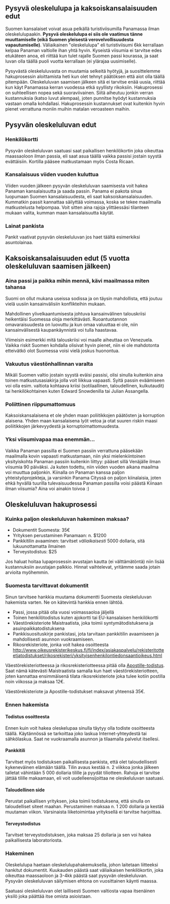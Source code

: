 ## Pysyvä oleskelulupa ja kaksoiskansalaisuuden edut

Suomen kansalaiset voivat asua pelkällä turistiviisumilla Panamassa ilman oleskelulupaakin. **Pysyvä oleskelulupa ei siis ole vaatimus tänne muuttamiselle (eikä Suomen yleisestä verovelvollisuudesta vapautumiselle)**. Väliaikainen "oleskelulupa" eli turistiviisumi 6kk kerrallaan kelpaa Panaman valtiolle ihan yhtä hyvin. Kyseistä viisumia ei tarvitse edes etukäteen anoa, eli riittää kun tulet rajalle Suomen passi kourassa, ja saat luvan olla täällä puoli vuotta kerrallaan (ei ylärajaa uusimiselle).

Pysyvästä oleskeluluvasta on muutamia selkeitä hyötyjä, ja suosittelemme hakuprosessin aloittamista heti kun olet tehnyt päätöksen että aiot olla täällä pitempään. Oleskeluluvan saamisen jälkeen sitä ei tarvitse enää uusia, riittää kun käyt Panamassa kerran vuodessa etkä syyllisty rikoksiin. Hakuprosessi on suhteellisen nopea sekä suoraviivainen. Siitä aiheutuu jonkin verran kustannuksia (katso luvut alempaa), joten punnitse hyödyt kustannuksia vastaan omalla kohdallasi. Hakuprosessin kustannukset ovat kuitenkin hyvin pienet verrattuna moniin muihin matalan veroasteen maihin.

## Pysyvän oleskeluluvan edut 

### Henkilökortti

Pysyvän oleskeluluvan saatuasi saat paikallisen henkilökortin joka oikeuttaa maassaoloon ilman passia, eli saat asua täällä vaikka passisi jostain syystä evättäisiin. Kortilla pääsee matkustamaan myös Costa Ricaan.

### Kansalaisuus viiden vuoden kuluttua

Viiden vuoden jälkeen pysyvän oleskeluluvan saamisesta voit hakea Panaman kansalaisuutta ja saada passin. Panama ei pakota sinua luopumaan Suomen kansalaisuudesta, eli saat kaksoiskansalaisuuden. Kummatkin passit kannattaa säilyttää voimassa, koska se tekee maailmalla matkustelusta helpompaa. Voit sitten aina rajoja ylittäessäsi tilanteen mukaan valita, kumman maan kansalaisuutta käytät. 

### Lainat pankista

Pankit vaativat pysyvän oleskeluluvan jos haet täältä esimerkiksi asuntolainaa.

## Kaksoiskansalaisuuden edut (5 vuotta oleskeluluvan saamisen jälkeen)

### Aina passi ja paikka mihin mennä, kävi maailmassa miten tahansa

Suomi on ollut mukana useissa sodissa ja on täysin mahdollista, että joutuu vielä uusiin kansainvälisiin konflikteihin mukaan.

Mahdollinen ylivelkaantumisesta johtuva kansainvälinen talouskriisi heikentäisi Suomessa oloja merkittävästi. Ruoantuotannon omavaraisuudesta on luovuttu ja kun omaa valuuttaa ei ole, niin kansainvälisestä kaupankäynnistä voi tulla haastavaa.

Viimeisin esimerkki mitä talouskriisi voi maalle aiheuttaa on Venezuela. Vaikka riskit Suomen kohdalla olisivat hyvin pienet, niin ei ole mahdotonta etteivätkö olot Suomessa voisi vielä joskus huonontua.

### Vakuutus väestönhallinnan varalta

Mikäli Suomen valtio jostain syystä eväisi passisi, olisi sinulla kuitenkin aina toinen matkustusasiakirja jolla voit liikkua vapaasti. Syitä passin eväämiseen voi olla esim. valtiota kohtaava kriisi (sotilaallinen, taloudellinen, kulkutaudit) tai henkilökohtainen kuten Edward Snowdenilla tai Julian Assangella.

### Poliittinen riippumattomuus

Kaksoiskansalaisena et ole yhden maan poliitikkojen päätösten ja korruption alaisena. Yhden maan kansalaisena lyöt vetoa ja otat suuren riskin maasi poliitikkojen järkevyydestä ja korruptoimattomuudesta.

### Yksi viisumivapaa maa enemmän...

Vaikka Panaman passilla ei Suomen passiin verrattuna pääsekään maailmalla kovin vapaasti matkustamaan, niin yksi mielenkiintoinen yksityiskohta Panaman passiin kuitenkin liittyy: pääset sillä Venäjälle ilman viisumia 90 päiväksi. Ja kuten todettu, niin viiden vuoden aikana maailma voi muuttua paljonkin. Kiinalla on Panaman kanssa paljon yhteistyöprojekteja, ja varsinkin Panama Cityssä on paljon kiinalaisia, joten ehkä hyvällä tuurilla tulevaisuudessa Panaman passilla voisi päästä Kiinaan ilman viisumia? Aina voi ainakin toivoa :)


## Oleskeluluvan hakuprosessi

### Kuinka paljon oleskeluluvan hakeminen maksaa?

* Dokumentit Suomesta: 35€
* Yrityksen perustaminen Panamaan: n. $1200
* Pankkitilin avaaminen: tarvitset _väliaikaisesti_ 5000 dollaria, sitä lukuunottamatta ilmainen
* Terveystodistus: $25

Jos haluat hoitaa lupaprosessin avustajan kautta (ei välttämätöntä) niin lisää kustannuksiin avustajan palkkio. Hinnat vaihtelevat, yritämme saada jotain arvioita myöhemmin.

### Suomesta tarvittavat dokumentit

Sinun tarvitsee hankkia muutama dokumentti Suomesta oleskeluluvan hakemista varten. Ne on kätevintä hankkia ennen lähtöä.

* Passi, jossa pitää olla vuosi voimassaoloa jäljellä
* Toinen henkilötodistus kuten ajokortti tai EU-kansalaisen henkilökortti
* Väestörekisteriote Maistraatista, joka toimii syntymätodistuksena ja asuinpaikkatodistuksena
* Pankkisuosituskirje pankistasi, jota tarvitaan pankkitilin avaamiseen ja mahdollisesti asunnon vuokraamiseen.
* Rikosrekisteriote, jonka voit hakea osoitteesta <http://www.oikeusrekisterikeskus.fi/fi/index/asiakaspalvelu/rekisteritotteetjatodistukset/rikosrekisteri/yksityisenhenkilontiedonsaantioikeus.html>

Väestörekisteriotteessa ja rikosrekisteriotteessa pitää olla [Apostille-todistus](https://www.maistraatti.fi/fi/Palvelut/julkinen_notaari/Apostille-todistus/). Saat nämä kätevästi Maistraatista samalla kun haet väestörekisteriotteen, joten kannattaa ensimmäisenä tilata rikosrekisteriote joka tulee kotiin postilla noin viikossa ja maksaa 12€.

Väestörekisteriote ja Apostille-todistukset maksavat yhteensä 35€.

### Ennen hakemista

#### Todistus osoitteesta
Ennen kuin voit hakea oleskelupaa sinulla täytyy olla todiste osoitteesta täällä. Käytännössä se tarkoittaa joko laskua Internet-yhteydestä tai sähkölaskua. Saat ne vuokraamalla asunnon ja tilaamalla palvelut itsellesi.

#### Pankkitili
Tarvitset myös todistuksen paikallisesta pankista, että olet taloudellisesti kykeneväinen elämään täällä. Tilin avaus kestää n. 2 viikkoa jonka jälkeen talletat vähintään 5 000 dollaria tilille ja pyydät tiliotteen. Rahoja ei tarvitse jättää tilille makaamaan, eli voit uudelleensijoittaa ne oleskeluluvan saatuasi.

#### Taloudellinen side
Perustat paikallisen yrityksen, joka toimii todistuksena, että sinulla on taloudelliset siteet maahan. Perustaminen maksaa n. 1 200 dollaria ja kestää muutaman viikon. Varsinaista liiketoimintaa yrityksellä ei tarvitse harjoittaa.

#### Terveystodistus

Tarvitset terveystodistuksen, joka maksaa 25 dollaria ja sen voi hakea paikallisesta laboratoriosta.

### Hakeminen

Oleskelulupa haetaan oleskelulupahakemuksella, johon laitetaan liitteeksi hankitut dokumentit. Kuukauden päästä saat väliaikaisen henkilökortin, joka oikeuttaa maassaoloon ja 3-4kk päästä saat pysyvän oleskeluluvan. Pysyvän oleskeluluvan säilymisen ehtona on vuosittainen käynti maassa.

Saatuasi oleskeluluvan olet laillisesti Suomen valtiosta vapaa itsenäinen yksilö joka päättää itse omista asioistaan.

